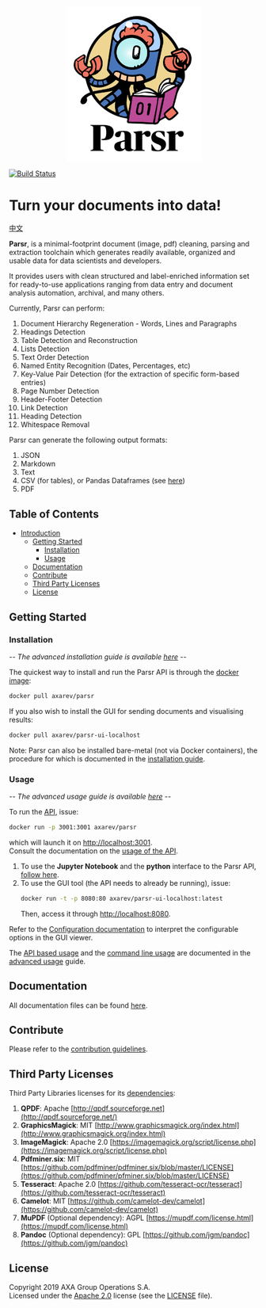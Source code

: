 <p align='center'>
  <img src="logo.png" width="275">
</p>

[![Build Status](https://cloud.drone.io/api/badges/axa-group/Parsr/status.svg)](https://cloud.drone.io/axa-group/Parsr)

# Turn your documents into data!

[中文](README_zh-cn.md)

**Parsr**, is a minimal-footprint document (image, pdf) cleaning, parsing and extraction toolchain which generates readily available, organized and usable data for data scientists and developers.

It provides users with clean structured and label-enriched information set for ready-to-use applications ranging from data entry and document analysis automation, archival, and many others.

Currently, Parsr can perform:

1. Document Hierarchy Regeneration - Words, Lines and Paragraphs
2. Headings Detection
3. Table Detection and Reconstruction
4. Lists Detection
5. Text Order Detection
6. Named Entity Recognition (Dates, Percentages, etc)
7. Key-Value Pair Detection (for the extraction of specific form-based entries)
8. Page Number Detection
9. Header-Footer Detection
10. Link Detection
11. Heading Detection
12. Whitespace Removal

Parsr can generate the following output formats:

1. JSON
2. Markdown
3. Text
4. CSV (for tables), or Pandas Dataframes (see [here](demo/jupyter-notebook/parsr_api.py))
5. PDF

## Table of Contents
- [Introduction](#turn-your-documents-into-data)
  - [Getting Started](#getting-started)
    - [Installation](#installation)
    - [Usage](#usage)
  - [Documentation](#documentation)
  - [Contribute](#contribute)
  - [Third Party Licenses](#third-party-licenses)
  - [License](#license)

## Getting Started

### Installation

*-- The advanced installation guide is available [here](docs/installation.md) --*

The quickest way to install and run the Parsr API is through the [docker image](https://hub.docker.com/r/axarev/parsr):

```sh
docker pull axarev/parsr
```

If you also wish to install the GUI for sending documents and visualising results:
```sh
docker pull axarev/parsr-ui-localhost
```

Note: Parsr can also be installed bare-metal (not via Docker containers), the procedure for which is documented in the [installation guide](docs/installation.md).

### Usage

*-- The advanced usage guide is available [here](docs/usage.md) --*

To run the [API](docs/api-guide.md), issue:
```sh
docker run -p 3001:3001 axarev/parsr
```
which will launch it on [http://localhost:3001](http://localhost:3001).  
Consult the documentation on the [usage of the API](docs/api-guide.md).

1. To use the **Jupyter Notebook** and the **python** interface to the Parsr API, [follow here](demo/jupyter-notebook).
2. To use the GUI tool (the API needs to already be running), issue:
    ```sh
    docker run -t -p 8080:80 axarev/parsr-ui-localhost:latest
    ```
    Then, access it through [http://localhost:8080](http://localhost:8080).


Refer to the [Configuration documentation](docs/configuration.md) to interpret the configurable options in the GUI viewer.

The [API based usage](docs/usage.md#13-api) and the [command line usage](docs/usage.md#123-command-line-usage) are documented in the [advanced usage](docs/usage.md) guide.

## Documentation

All documentation files can be found [here](docs/README.md).

## Contribute

Please refer to the [contribution guidelines](CONTRIBUTING.md).

## Third Party Licenses

Third Party Libraries licenses for its [dependencies](docs/dependencies.md):

1. **QPDF**: Apache [http://qpdf.sourceforge.net](http://qpdf.sourceforge.net/)
2. **GraphicsMagick**: MIT [http://www.graphicsmagick.org/index.html](http://www.graphicsmagick.org/index.html)
3. **ImageMagick**: Apache 2.0 [https://imagemagick.org/script/license.php](https://imagemagick.org/script/license.php)
4. **Pdfminer.six**: MIT [https://github.com/pdfminer/pdfminer.six/blob/master/LICENSE](https://github.com/pdfminer/pfminer.six/blob/master/LICENSE)
5. **Tesseract**: Apache 2.0 [https://github.com/tesseract-ocr/tesseract](https://github.com/tesseract-ocr/tesseract)
6. **Camelot**: MIT [https://github.com/camelot-dev/camelot](https://github.com/camelot-dev/camelot)
7. **MuPDF** (Optional dependency): AGPL [https://mupdf.com/license.html](https://mupdf.com/license.html)
8. **Pandoc** (Optional dependency): GPL [https://github.com/jgm/pandoc](https://github.com/jgm/pandoc)

## License

Copyright 2019 AXA Group Operations S.A.  
Licensed under the [Apache 2.0](http://www.apache.org/licenses/LICENSE-2.0) license (see the [LICENSE](LICENSE) file).
